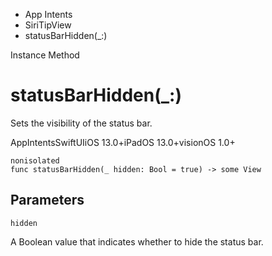 

- App Intents
- SiriTipView
-  statusBarHidden(\_:) 

Instance Method

# statusBarHidden(\_:)

Sets the visibility of the status bar.

AppIntentsSwiftUIiOS 13.0+iPadOS 13.0+visionOS 1.0+

``` source
nonisolated
func statusBarHidden(_ hidden: Bool = true) -> some View
```

## Parameters 

`hidden`  

A Boolean value that indicates whether to hide the status bar.

